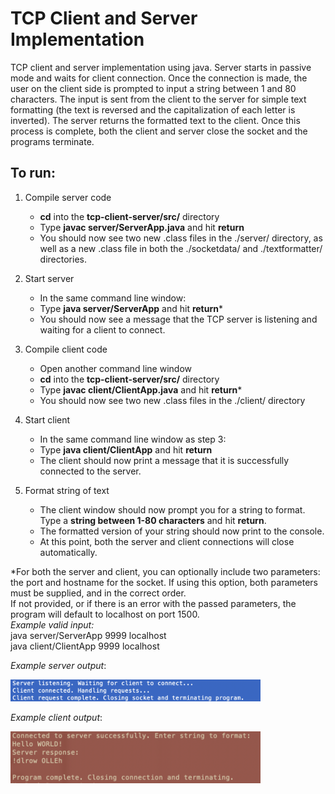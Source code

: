 # TCP Client and Server Implementation    
TCP client and server implementation using java. Server starts in passive mode and waits for client connection. Once the connection is made, the user on the client side is prompted to input a string between 1 and 80 characters. The input is sent from the client to the server for simple text formatting (the text is reversed and the capitalization of each letter is inverted). The server returns the formatted text to the client. Once this process is complete, both the client and server close the socket and the programs terminate.

## To run:  

1) Compile server code
   - **cd** into the **tcp-client-server/src/** directory  
   - Type **javac server/ServerApp.java** and hit **return**
   - You should now see two new .class files in the ./server/ directory, as well as a new .class file in both the ./socketdata/ and ./textformatter/ directories.
   
2) Start server
   - In the same command line window:
   - Type **java server/ServerApp** and hit **return***  
   - You should now see a message that the TCP server is listening and waiting for a client to connect.
   
3) Compile client code
   - Open another command line window
   - **cd** into the **tcp-client-server/src/** directory  
   - Type **javac client/ClientApp.java** and hit **return***  
   - You should now see two new .class files in the ./client/ directory
   
4) Start client
   - In the same command line window as step 3:
   - Type **java client/ClientApp** and hit **return**   
   - The client should now print a message that it is successfully connected to the server.
   
5) Format string of text
   - The client window should now prompt you for a string to format. Type a **string between 1-80 characters** and hit **return**.
   - The formatted version of your string should now print to the console.
   - At this point, both the server and client connections will close automatically. 

*For both the server and client, you can optionally include two parameters: the port and hostname for the socket. If using this option, both parameters must be supplied, and in the correct order.    
If not provided, or if there is an error with the passed parameters, the program will default to localhost on port 1500.   
*Example valid input:*   
java server/ServerApp 9999 localhost   
java client/ClientApp 9999 localhost   


*Example server output*:  
   
<img alt="server terminal window screenshot" src="https://github.com/stefamy/tcp-client-server/blob/master/server-screenshot.png" width="400">
   
*Example client output*:  
   
<img alt="client terminal window screenshot" src="https://github.com/stefamy/tcp-client-server/blob/master/client-screenshot.png" width="400">
   
